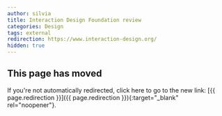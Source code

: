 ```yaml
---
author: silvia
title: Interaction Design Foundation review
categories: Design
tags: external
redirection: https://www.interaction-design.org/
hidden: true
---
```

## This page has moved

If you're not automatically redirected, click here to go to the new link: [{{ page.redirection }}]({{ page.redirection }}){:target="_blank" rel="noopener"}.
